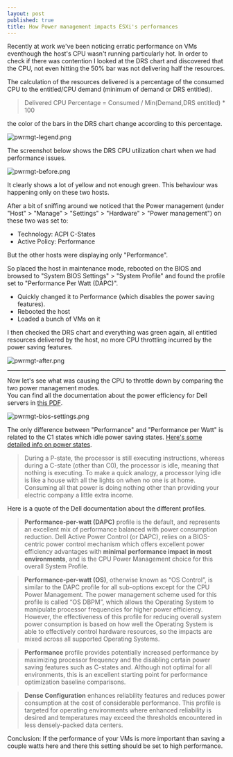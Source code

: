 ```yaml
---
layout: post
published: true
title: How Power management impacts ESXi's performances
---
```

Recently at work we've been noticing erratic performance on VMs eventhough the host's CPU wasn't running particularly hot. In order to check if there was contention I looked at the DRS chart and discovered that the CPU, not even hitting the 50% bar was not delivering half the resources.

The calculation of the resources delivered is a percentage of the consumed CPU to the entitled/CPU demand (minimum of demand or DRS entitled).

> Delivered CPU Percentage = Consumed / Min(Demand,DRS entitled) * 100

the color of the bars in the DRS chart change according to this percentage.

![pwrmgt-legend.png]({{site.baseurl}}/img/pwrmgt-legend.png)

The screenshot below shows the DRS CPU utilization chart when we had performance issues.

![pwrmgt-before.png]({{site.baseurl}}/img/pwrmgt-before.png)

It clearly shows a lot of yellow and not enough green. This behaviour was happening only on these two hosts.

After a bit of sniffing around we noticed that the Power management (under "Host" > "Manage" > "Settings" >  "Hardware" > "Power management") on these two was set to:

- Technology: ACPI C-States
- Active Policy: Performance

But the other hosts were displaying only "Performance".

So placed the host in maintenance mode, rebooted on the BIOS and browsed to "System BIOS Settings" > "System Profile" and found the profile set to "Performance Per Watt (DAPC)".

- Quickly changed it to Performance (which disables the power saving features).
- Rebooted the host
- Loaded a bunch of VMs on it

I then checked the DRS chart and everything was green again, all entitled resources delivered by the host, no more CPU throttling incurred by the power saving features.

![pwrmgt-after.png]({{site.baseurl}}/img/pwrmgt-after.png)

----

Now let's see what was causing the CPU to throttle down by comparing the two power management modes.  
You can find all the documentation about the power efficiency for Dell servers in [this PDF](https://www.google.co.uk/url?sa=t&rct=j&q=&esrc=s&source=web&cd=2&ved=0ahUKEwiQno_-zoXRAhXmIsAKHXxLBKcQFggkMAE&url=http%3A%2F%2Fen.community.dell.com%2Ftechcenter%2Fextras%2Fm%2Fwhite_papers%2F20109038%2Fdownload&usg=AFQjCNH4-UomnbVz9hqQoXscgX_aVuSiSQ&sig2=ay7sMTpkvN3wA-wtHE_hvg).

![pwrmgt-bios-settings.png]({{site.baseurl}}/img/pwrmgt-bios-settings.png)

The only difference between "Performance" and "Performance per Watt" is related to the C1 states which idle power saving states. [Here's some detailed info on power states](https://software.intel.com/en-us/articles/power-management-states-p-states-c-states-and-package-c-states).

> During a P-state, the processor is still executing instructions, whereas during a C-state (other than C0), the processor is idle, meaning that nothing is executing. To make a quick analogy, a processor lying idle is like a house with all the lights on when no one is at home. Consuming all that power is doing nothing other than providing your electric company a little extra income.

Here is a quote of the Dell documentation about the different profiles.

> **Performance-per-watt (DAPC)** profile is the default, and represents an excellent mix of performance balanced with power consumption reduction. Dell Active Power Control (or DAPC), relies on a BIOS-centric power control mechanism which offers excellent power efficiency advantages with **minimal performance impact in most environments**, and is the CPU Power Management choice for this overall System Profile.

> **Performance-per-watt (OS)**, otherwise known as “OS Control”, is similar to the DAPC profile for all sub-options except for the CPU Power Management. The power management scheme used for this profile is called “OS DBPM”, which allows the Operating System to manipulate processor frequencies for higher power efficiency. However, the effectiveness of this profile for reducing overall system power consumption is based on how well the Operating System is able to effectively control hardware resources, so the impacts are mixed across all supported Operating Systems.

> **Performance** profile provides potentially increased performance by maximizing processor frequency and the disabling certain power saving features such as C-states and. Although not optimal for all environments, this is an excellent starting point for performance optimization baseline comparisons.

> **Dense Configuration** enhances reliability features and reduces power consumption at the cost of considerable performance. This profile is targeted for operating environments where enhanced reliability is desired and temperatures may exceed the thresholds encountered in less densely-packed data centers.

Conclusion: If the performance of your VMs is more important than saving a couple watts here and there this setting should be set to high performance.